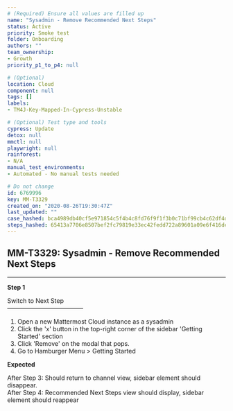 ```yaml
---
# (Required) Ensure all values are filled up
name: "Sysadmin - Remove Recommended Next Steps"
status: Active
priority: Smoke test
folder: Onboarding
authors: ""
team_ownership: 
- Growth
priority_p1_to_p4: null

# (Optional)
location: Cloud
component: null
tags: []
labels: 
- TM4J-Key-Mapped-In-Cypress-Unstable

# (Optional) Test type and tools
cypress: Update
detox: null
mmctl: null
playwright: null
rainforest: 
- N/A
manual_test_environments: 
- Automated - No manual tests needed

# Do not change
id: 6769996
key: MM-T3329
created_on: "2020-08-26T19:30:47Z"
last_updated: ""
case_hashed: bca4989db40cf5e971854c5f4b4c8fd76f9f1f3b0c71bf99cb4c62df4d06eab681cd9dac4ce3c8deee057d7c3c74b86d
steps_hashed: 65413a7706e8507bef2fc79819e33ec42fedd722a89601a09e6f416de7b5bf7d956bfd329409aaa3c21686e1f2b5a35e
---
```


<!-- (Auto-generated) Based on frontmatter's "key" and "name" -->

## MM-T3329: Sysadmin - Remove Recommended Next Steps

---

**Step 1**

Switch to Next Step\
–––––––––––––––––––––––––

1. Open a new Mattermost Cloud instance as a sysadmin
2. Click the 'x' button in the top-right corner of the sidebar 'Getting Started' section
3. Click 'Remove' on the modal that pops.
4. Go to Hamburger Menu > Getting Started

**Expected**

After Step 3: Should return to channel view, sidebar element should disappear.\
After Step 4: Recommended Next Steps view should display, sidebar element should reappear
